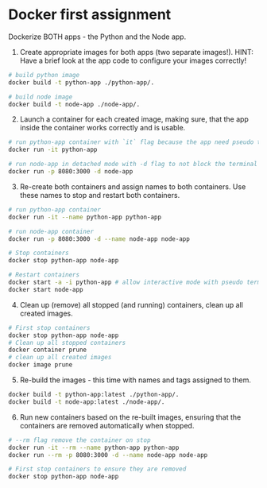 # Docker first assignment

Dockerize BOTH apps - the Python and the Node app.

1. Create appropriate images for both apps (two separate images!).
   HINT: Have a brief look at the app code to configure your images correctly!

```bash
# build python image
docker build -t python-app ./python-app/.

# build node image
docker build -t node-app ./node-app/.
```

2. Launch a container for each created image, making sure,
   that the app inside the container works correctly and is usable.

```bash
# run python-app container with `it` flag because the app need pseudo terminal for input/output
docker run -it python-app

# run node-app in detached mode with -d flag to not block the terminal
docker run -p 8080:3000 -d node-app
```

3. Re-create both containers and assign names to both containers.
   Use these names to stop and restart both containers.

```bash
# run python-app container
docker run -it --name python-app python-app

# run node-app container
docker run -p 8080:3000 -d --name node-app node-app

# Stop containers
docker stop python-app node-app

# Restart containers
docker start -a -i python-app # allow interactive mode with pseudo terminal for input/output
docker start node-app
```

4. Clean up (remove) all stopped (and running) containers,
   clean up all created images.

```bash
# First stop containers
docker stop python-app node-app
# Clean up all stopped containers
docker container prune
# clean up all created images
docker image prune
```

5. Re-build the images - this time with names and tags assigned to them.

```bash
docker build -t python-app:latest ./python-app/.
docker build -t node-app:latest ./node-app/.
```

6. Run new containers based on the re-built images, ensuring that the containers
   are removed automatically when stopped.

```bash
# --rm flag remove the container on stop
docker run -it --rm --name python-app python-app
docker run --rm -p 8080:3000 -d --name node-app node-app

# First stop containers to ensure they are removed
docker stop python-app node-app
```
